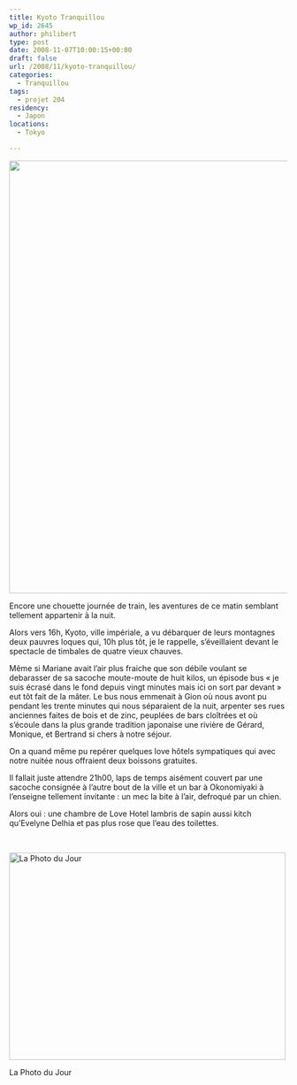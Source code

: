 ```yaml
---
title: Kyoto Tranquillou
wp_id: 2645
author: philibert
type: post
date: 2008-11-07T10:00:15+00:00
draft: false
url: /2008/11/kyoto-tranquillou/
categories:
  - Tranquillou
tags:
  - projet 204
residency:
  - Japon
locations:
  - Tokyo

---
```

<p style="text-align: center;">
  <a href="http://img61.imageshack.us/img61/6877/img0253do9.jpg"><img class="aligncenter" src="http://img61.imageshack.us/img61/6877/img0253do9.jpg" alt="" width="587" height="783" /></a>
</p>

Encore une chouette journée de train, les aventures de ce matin semblant tellement appartenir à la nuit.
  
Alors vers 16h, Kyoto, ville impériale, a vu débarquer de leurs montagnes deux pauvres loques qui, 10h plus tôt, je le rappelle, s&rsquo;éveillaient devant le spectacle de timbales de quatre vieux chauves.

Même si Mariane avait l&rsquo;air plus fraiche que son débile voulant se debarasser de sa sacoche moute-moute de huit kilos, un épisode bus « je suis écrasé dans le fond depuis vingt minutes mais ici on sort par devant » eut tôt fait de la mâter. Le bus nous emmenait à Gion où nous avont pu pendant les trente minutes qui nous séparaient de la nuit, arpenter ses rues anciennes faites de bois et de zinc, peuplées de bars cloîtrées et où s&rsquo;écoule dans la plus grande tradition japonaise une rivière de Gérard, Monique, et Bertrand si chers à notre séjour.

On a quand même pu repérer quelques love hôtels sympatiques qui avec notre nuitée nous offraient deux boissons gratuites.

Il fallait juste attendre 21h00, laps de temps aisément couvert par une sacoche consignée à l&rsquo;autre bout de la ville et un bar à Okonomiyaki à l&rsquo;enseigne tellement invitante : un mec la bite à l&rsquo;air, defroqué par un chien.

Alors oui : une chambre de Love Hotel lambris de sapin aussi kitch qu&rsquo;Evelyne Delhia et pas plus rose que l&rsquo;eau des toilettes.

 

<div id="attachment_543" class="wp-caption aligncenter" style="max-width: 500px">
  <a href="http://benmerde.com/wp-content{{< aws >}}/uploads/img_4808.jpg"><img class="size-full wp-image-543 " title="img_4808" src="http://benmerde.com/wp-content{{< aws >}}/uploads/img_4808.jpg" alt="La Photo du Jour" width="500" height="375" /></a>
  
  <p class="wp-caption-text">
    La Photo du Jour
  </p>
</div>